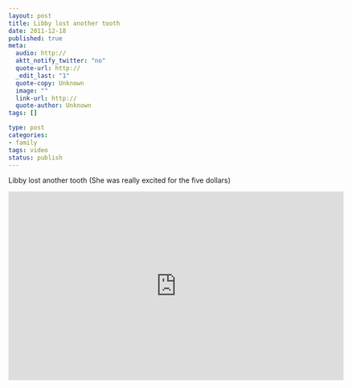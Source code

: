 ```yaml
--- 
layout: post
title: Libby lost another tooth
date: 2011-12-18
published: true
meta: 
  audio: http://
  aktt_notify_twitter: "no"
  quote-url: http://
  _edit_last: "1"
  quote-copy: Unknown
  image: ""
  link-url: http://
  quote-author: Unknown
tags: []

type: post
categories: 
- family
tags: video
status: publish
---
```

Libby lost another tooth (She was really excited for the five dollars)

<iframe mozallowfullscreen allowfullscreen src="http://player.vimeo.com/video/32838459?title=0&amp;byline=0&amp;portrait=0" frameborder="0" height="375" webkitallowfullscreen width="667"></iframe>

